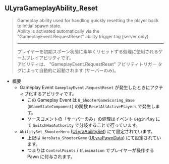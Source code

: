 ## ULyraGameplayAbility_Reset

> Gameplay ability used for handling quickly resetting the player back to initial spawn state.  
> Ability is activated automatically via the "GameplayEvent.RequestReset" ability trigger tag (server only).  
> 
> ----
> プレイヤーを初期スポーン状態に素早くリセットする処理に使用されるゲームプレイアビリティです。  
> アビリティは、 "GameplayEvent.RequestReset" アビリティトリガー タグによって自動的に起動されます (サーバーのみ)。  

* 概要
	* Gameplay Event `GameplayEvent.RequestReset`  が発生したときにアクティブ化するアビリティです。
		* この Gameplay Event は `B_ShooterGameScoring_Base` (`UGameStateComponent`) の関数 `ResetAllActivePlayers` で発生します。
		* ソースコメントの「サーバーのみ」の処理はイベント `BeginPlay` にて `SwitchHasAuthority` で分岐することで行っています。
	* `AbilitySet_ShooterHero` ([ULyraAbilitySet]) にて設定されています。
		* 上記は `HeroData_ShooterGame` ([ULyraPawnData]) にて設定されています。
		* つまりは `ControlPoints` / `Elimination` でプレイヤーが操作する Pawn に付与されます。


<!--- ページ内のリンク --->

<!--- 自前の画像へのリンク --->

<!--- generated --->
[ULyraAbilitySet]: ../../Lyra/GameplayAbility/ULyraAbilitySet.md#ulyraabilityset
[ULyraPawnData]: ../../Lyra/PawnSetting/ULyraPawnData.md#ulyrapawndata
